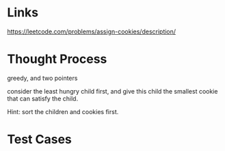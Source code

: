 # Links
https://leetcode.com/problems/assign-cookies/description/


# Thought Process
greedy, and two pointers

consider the least hungry child first,
and give this child the smallest cookie that can satisfy the child.

Hint: sort the children and cookies first.


# Test Cases

